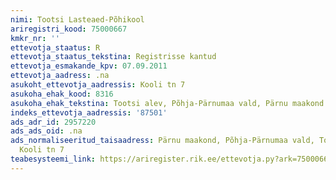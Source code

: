```yaml
---
nimi: Tootsi Lasteaed-Põhikool
ariregistri_kood: 75000667
kmkr_nr: ''
ettevotja_staatus: R
ettevotja_staatus_tekstina: Registrisse kantud
ettevotja_esmakande_kpv: 07.09.2011
ettevotja_aadress: .na
asukoht_ettevotja_aadressis: Kooli tn 7
asukoha_ehak_kood: 8316
asukoha_ehak_tekstina: Tootsi alev, Põhja-Pärnumaa vald, Pärnu maakond
indeks_ettevotja_aadressis: '87501'
ads_adr_id: 2957220
ads_ads_oid: .na
ads_normaliseeritud_taisaadress: Pärnu maakond, Põhja-Pärnumaa vald, Tootsi alev,
  Kooli tn 7
teabesysteemi_link: https://ariregister.rik.ee/ettevotja.py?ark=75000667&ref=rekvisiidid
---
```

